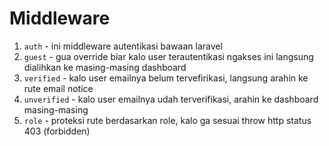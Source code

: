# Middleware

1. `auth` - ini middleware autentikasi bawaan laravel
2. `guest` - gua override biar kalo user terautentikasi ngakses ini langsung dialihkan ke masing-masing dashboard
3. `verified` - kalo user emailnya belum tervefirikasi, langsung arahin ke rute email notice
4. `unverified` - kalo user emailnya udah terverifikasi, arahin ke dashboard masing-masing
5. `role` - proteksi rute berdasarkan role, kalo ga sesuai throw http status 403 (forbidden)